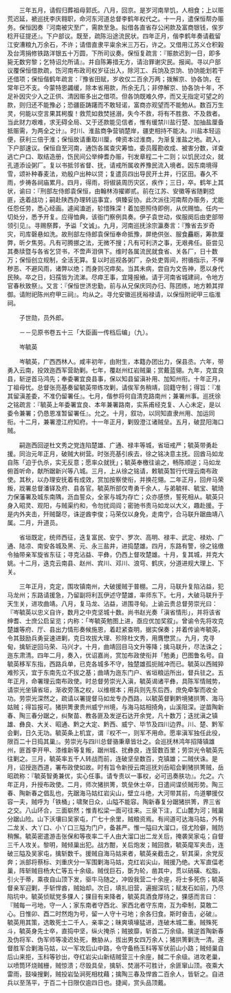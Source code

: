 <!-- { "loadSidebar": true } -->
　　三年五月，请假归葬祖母郭氏。八月，回京。是岁河南旱饥，人相食；上以赈荒迟延，褫巡抚李庆翱职，命河东河道总督李鹤年权代之。十一月，遣保恒帮办赈务。保恒因奏『河南被灾至广，需款至急。拟借各直省存公闲款及富商银钱，俟岁稔开征提还』。下户部议。既至，疏陈沿途流民状。四年正月，偕李鹤年奏请截留江安漕粮九万余石，不许；请借直隶平粜余米三万石，许之。又借用江苏义仓积榖及台湾捐修铁路洋银五十万圆，下所司议奏。保恒复疏言：『赈款迟到一日，即多毙无数穷黎；乞特诏允所请』。并自陈筹措无方，请治罪谢灾民。报闻。寻以户部议覆保恒借款疏，饬河南布政司权岁征出入，除河工、兵饷及京饷、协饷能划若干还借项；保恒偕鹤年疏言：『豫省田赋，岁收仅二百余万两；拨解京、协各饷，在常年已不支。今蒙特恩蠲缓，除本省用款，所余无几；非停解京、协各饷十年，不足补因灾少入之正供、清因赈多出之借项。但各饷既难久停，而又无指定可望之的款，则归还不能豫必；恐疆臣踌躇而不敢轻诺，富商亦观望而不能勉从。数百万生灵，何能以空言果其枵腹！救荒如救焚拯溺，失今不救，将有不胜救、不及救者。当此财力艰难，求无碍全局、又于还款能见信者，惟有缓禁川盐行楚、加抽盐厘备抵赈需，为两全之计』。时川、淮盐商争营销楚岸，疆吏相持不能决。川盐本轻运便，获利三倍于淮；保恒故请重取川厘，俾资本过淮商，为渐复淮盐之地。疏入，下户部速议。保恒自至河南，通饬各属查灾筹恤，委员履勘收成、被害分数，详查逃亡户口、取结造册，饬民间公举绅耆办赈，刊发章程二十二则；以饥民过众，就孔道添设粥厂。复以书抵邻省督、抚，请戒所属收养豫民流入境者。因东南境得雪，颂补种春麦法，劝殷户出种以贷；复遣员四出导民开土井，行区田。春久不雨，步祷各祠庙累月。四月，得雨，将俶装周历灾区，疾作；三日，卒。鹤年上其状，谕曰：『刑部左侍郎袁保恒，由翰林洊擢卿贰。前在江苏、安徽等省随剿捻匪，迭着战功；嗣赴陕西办理转运事宜，俱臻妥协。此次派往河南帮办赈务，尤能任怨任劳，悉心经画。遽闻溘逝，轸惜殊深！着加恩照侍即例，从优赐恤。任内一切处分，悉予开复。应得恤典，该衙门察例具奏。伊子袁世动，俟服阕后由吏部带领引见』。寻赐祭葬，予谥「文诚」。九月，河南巡抚涂宗瀛奏言：『豫省去岁奇灾，司库磬悬如洗。故刑部左侍郎袁保恒奉命抵豫，屏绝供张、服食麤粝，筹款厘弊，昕夕焦劳。凡有可腾挪之法，无微不搜；凡有可利济之事，无艰弗任。臣尝见其奏牍暨与各省乞贷书，不啻声泪俱下。维时各属流民就食省、关各厂，日十数万；保恒创立规制，全活无算。复以时巡视各粥厂，杂处吏胥间，拊循指示，不惮秽恶、不避风雨，诸弊以绝；而身则况瘁矣。当其未病，尝自为文告神，愿以身代民殃。卒之日，妇孺皆为流涕。尽瘁王事，宜隆报飨。请于河南省城建祠，令地方官春秋致祭』。又言：『保恒世济忠勤，前与从兄保庆同办归、陈团练，地方赖其捍御。请附祀陈州府甲三祠』。均从之。寻允安徽巡抚裕禄请，以保恒附祀甲三临淮祠。

　　子世勋，员外郎。

　　－－见原书卷五十三「大臣画一传档后编」（九）。

　　岑毓英

　　岑毓英，广西西林人。咸丰初年，由附生，本籍办团出力，保县丞。六年，带勇入云南，投效迤西军营助剿。七年，覆赵州红岩贼巢；赏戴蓝翎。九年，克宜良县，斩逆首马鸿先；奉委署宜良县事，保以知县留滇补用、加知州衔。十年正月，丁祖母忧。总督张亮基奏留毓英带练攻剿，请俟军务稍靖，回籍守制；得旨：『准其留滇差委，不准仍留署任』。七月，偕参将何自清克路南州；兼署州事。巡抚徐之铭疏言：『毓英上年委署宜良、本年兼署路南，实系甫经克复、人心未定，是以委令兼署；仍恳恩准暂留署任』。允之。十月，叙功，以同知直隶州用、加运同衔。十二月，兼署澄江府知府。十一年正月，剿毁澄江诸贼垒。五月，破昆阳海口贼。

　　嗣迤西回逆杜文秀之党连陷楚雄、广通、禄丰等城，省垣戒严；毓英带勇赴援。同治元年正月，破贼大树营。时张亮基引疾去，徐之铭决意主抚。回酋马如龙自陈「迫于仇杀，实无反意；愿率众就抚」；毓英奉檄往谕之，畅陈顺逆；马如龙俯首听命，献所踞新兴等八城。三月，上从徐之铭请，敕毓英暂行代理云南布政使。其秋，以办理安抚着有成效，赏加按察使衔，并换花翎。二年正月，回弁马荣叛，戕署总督潘铎及府、县各官。毓英所部仅粤勇千余人，与弟毓祥、毓宝、毓琦力保藩署及城东南隅，沥血誓众，全家与城为存亡；众亦感愤，誓死相从。毓英只身入昭灵、观阳，与贼渠约和，令勿扰闾阎；密驰书责马如龙以大义，趣赴援。于是内外夹击，歼贼罄尽，诛逆酋李俊；马荣仅以身免，走南宁，合马联升踞曲靖八属。二月，升道员。

　　省垣既定，统师西征，迭复富民、安宁、罗次、高明、禄丰、武定、禄劝、广通、陆凉、南安各城及黑、元、永三盐井，进捣楚雄。四月，东路有警，徐之铭缴令抽带亲军旋省东征；寻克沾益、平彝，仍西上督攻楚雄。十月，复其城，并克大姚。十二月，迭克云南县、赵州、宾川、邓川、浪穹、鹤庆，分道进规大理上、下关。

　　三年正月，克定，围攻镇南州，大破援贼于普棚。二月，马联升复陷沾益，犯马龙州；东路请援急，乃留副将利瓦伊述守楚雄，率师东下。七月，大破马联升于天生关，进攻曲靖。八月，复马龙、沾益，进围寻甸。上谕云贵总督劳崇光曰：『岑毓英以忠义自许，数月之中克坚城十数。尚书赵光奏「滇省情形」，并将该省绅耆、士庶公启呈览；内称：「岑毓英勉图上进，亟应优加奖叙」。曾谕令先将攻克楚雄等府、厅、县出力情形奏候施恩，着赶紧查明，据实保奏；并着传谕岑毓英，令其鼓励兵勇妥速进剿，克日攻拔大理、殄除杜文秀，用膺懋赏』。九月，克寻甸，擒斩逆回马荣、马兴才。十月，曲靖回目马文升等降；擒马联升，尽法诛之；迤东肃清。四年二月，奏入，优诏嘉尚，赏加布政使衔并「勉勇」巴图鲁名号。自毓英移军东指，西路兵单，已克各城多不守，独楚雄孤扼贼冲而已。毓英以西贼猝难殄灭，宜于东南先立不拔之基；曲靖为迤东门户、省垣粮运所出，督兵驻之。五年正月，命署理云南布政使。时总督劳崇光入滇，毓英谒诸平彝，具陈军情贼势，请崇光坐镇省垣，渐收旁落之权，以维根本；用兵则先东后西，庶免牵掣而收全功。劳崇光深然之，疏请以署提督马如龙专办西路，以毓英督剿黔境猪拱箐、海马姑贼；得旨报可。猪拱箐隶贵州威宁州境，与海马姑相掎角，山溪阻深。逆苗陶新春、陶三春分踞之，纠聚苗、教各匪及发逆石达开余党，凡十数万；迭扰滇之镇雄、彝良、大关、昭通、黔之大定、黔西、威宁、毕节及四川边界。川、楚、黔军会剿，日久无功。毓英条上机宜，谓『权不一，则军不用命。愿率滇军独任此役，限百二十日捣其巢』。劳崇光与四川总督骆秉章皆壮之。会巡抚林鸿年招降镇雄州，匪首李开甲、漆维新等复叛，踞州城、扰彝良，连营数百里；劳崇光令毓英先往剿之。三月，毓英率五千人转战而前，连破坚垒数百，克镇雄；二贼伏诛。是月，诏授迤西道，署布政使如故。时有旨令新授云南巡抚刘岳昭会剿猪拱箐贼，岳昭疏称：『毓英智勇兼优，实心任事。请专责以一事权，必可迅奏肤功』。允之。六年正月，升授布政使。二月，师次猪拱箐，筑垒休士卒，日遣间谍侦贼形势。陶三春、陶新春之倡乱也，先踞海马姑红岩尖山，壁立斗绝，大河带其前，鸟道攀援仅容一夫，贼呼为「铁桶」；啸聚日众，山隘不能容。陶新春复分踞猪拱箐，界三省之交。八山环合，三面崭然；惟青松梁一面可往来。三泉下注，汇山麓为河；贼巢分踞山险。山下沃壤曰吴家屯，广七十余里，贼粮资焉。有间道可达海马姑，外有二龙关、大丫口、小丫口三隘为门户，备甚严。惟一隘曰大溜口，径尤险僻，贼防稍懈。毓英密遣游击张保和等夜率二千人由大溜口出二龙关后，掩袭吴家屯；自督三千人攻关。黎明，贼倾巢出犯。战方酣，关后炮发；贼回救，毓英麾军夹击，连破三隘及吴家屯，擒斩数千。援贼自海马姑来者，毓英亲截击之，斩其渠，余党反奔；派部将蔡标、刘重庆分一军围剿海马姑，克红岩尖山，贼援乃绝。大军直偪老巢，阵斩贼目杨大仁等五十余级。贼伐巨石，斲为轮，凿其中，贯以硝磺、松脂，引火于蒂，乘夜自山顶下发，驱牛马随之，冲毁我营二十余座，将士多死伤；毓英督亲军迎剿，手斩悍酋，贼始却。次日，填扎旧营，遍掘深坑；赋发石如前，乃尽陷坑中。毓英侦赋党多猓人；猓目有来降者，毓英具酒食厚待之，猓感而言曰：『贼每一弓地，守一人；家东南者守西北、家西北者守东南，互为牵制，莫敢二心。日惟卯、酉二时然炮为号，留一人守十弓地；余各归食。斯时奋击，必破』。毓英用其策，选敢死士二千人，亲率之；昧爽填壕猛进，连破木城二重。贼殊死斗，毓英身先士卒，直捣中坚，纵火掩杀；贼披靡，斩首二万余级。擒逆首陶新春及伪将军、伪军师等凌迟处死，散胁从，拔出男女四万余人；猪拱箐剿洗一清。遂督胜军合剿海马姑，以一军攻后山中路，令守备杨玉科等军伏前山小路；贼倾巢自后山来拒，玉科等钞出，夺红岩尖山新结贼营三十余座，馘二千余级。进攻老巢，以喷筒环烧贼栅，贼惊溃；尽毁具垒，擒斩、焚溺不可胜计，余匪窜山顶。夜乘大雷雨，鼓噪搜剿，贼投岩坠涧死相枕藉；擒陶三春及悍酋二百余人，皆斩之。自进兵以至荡平，于百二十日限仅逾四日也。捷闻，赏头品顶戴。

